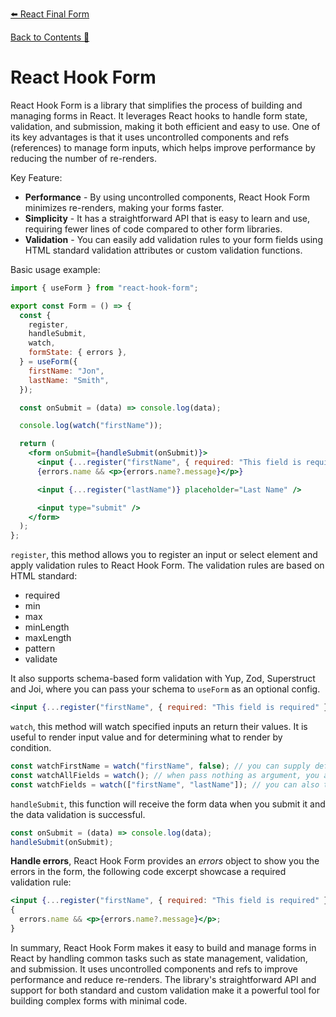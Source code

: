 [⬅️ React Final Form](react-final-form.md)  

[Back to Contents 📑](../../README.md#module-7)

# React Hook Form

React Hook Form is a library that simplifies the process of building and managing forms in React. It leverages React hooks to handle form state, validation, and submission, making it both efficient and easy to use. One of its key advantages is that it uses uncontrolled components and refs (references) to manage form inputs, which helps improve performance by reducing the number of re-renders.

Key Feature:

- **Performance** - By using uncontrolled components, React Hook Form minimizes re-renders, making your forms faster.
- **Simplicity** - It has a straightforward API that is easy to learn and use, requiring fewer lines of code compared to other form libraries.
- **Validation** - You can easily add validation rules to your form fields using HTML standard validation attributes or custom validation functions.

Basic usage example:

```jsx
import { useForm } from "react-hook-form";

export const Form = () => {
  const {
    register,
    handleSubmit,
    watch,
    formState: { errors },
  } = useForm({
    firstName: "Jon",
    lastName: "Smith",
  });

  const onSubmit = (data) => console.log(data);

  console.log(watch("firstName"));

  return (
    <form onSubmit={handleSubmit(onSubmit)}>
      <input {...register("firstName", { required: "This field is required" })} placeholder="First Name" />
      {errors.name && <p>{errors.name?.message}</p>}

      <input {...register("lastName")} placeholder="Last Name" />

      <input type="submit" />
    </form>
  );
};
```

`register`, this method allows you to register an input or select element and apply validation rules to React Hook Form. The validation rules are based on HTML standard:

- required
- min
- max
- minLength
- maxLength
- pattern
- validate

It also supports schema-based form validation with Yup, Zod, Superstruct and Joi, where you can pass your schema to `useForm` as an optional config.

```jsx
<input {...register("firstName", { required: "This field is required" })} placeholder="First Name" />
```

`watch`, this method will watch specified inputs an return their values. It is useful to render input value and for determining what to render by condition.

```jsx
const watchFirstName = watch("firstName", false); // you can supply default value as second argument
const watchAllFields = watch(); // when pass nothing as argument, you are watching everything
const watchFields = watch(["firstName", "lastName"]); // you can also target specific fields by their names
```

`handleSubmit`, this function will receive the form data when you submit it and the data validation is successful.

```jsx
const onSubmit = (data) => console.log(data);
handleSubmit(onSubmit);
```

**Handle errors**, React Hook Form provides an _errors_ object to show you the errors in the form, the following code excerpt showcase a required validation rule:

```jsx
<input {...register("firstName", { required: "This field is required" })} placeholder="First Name" />;
{
  errors.name && <p>{errors.name?.message}</p>;
}
```

In summary, React Hook Form makes it easy to build and manage forms in React by handling common tasks such as state management, validation, and submission. It uses uncontrolled components and refs to improve performance and reduce re-renders. The library's straightforward API and support for both standard and custom validation make it a powerful tool for building complex forms with minimal code.
